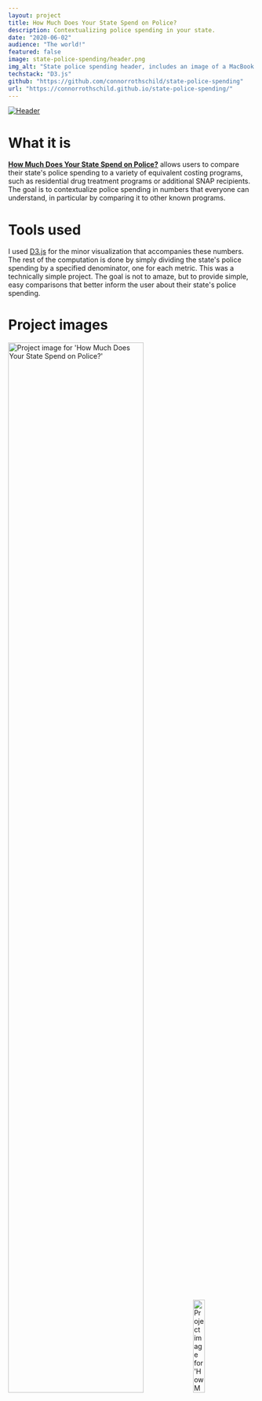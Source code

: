 ```yaml
---
layout: project
title: How Much Does Your State Spend on Police?
description: Contextualizing police spending in your state.
date: "2020-06-02"
audience: "The world!"
featured: false
image: state-police-spending/header.png
img_alt: "State police spending header, includes an image of a MacBook with the application open."
techstack: "D3.js"
github: "https://github.com/connorrothschild/state-police-spending"
url: "https://connorrothschild.github.io/state-police-spending/"
---
```


<script>
import Image from "$lib/global/Image.svelte"
</script>

[<Image style="box-shadow: none" :clickable=false src="/images/projects/state-police-spending/header.png" alt="Header"></Image>](https://connorrothschild.github.io/state-police-spending/)

# What it is

[**How Much Does Your State Spend on Police?**](https://connorrothschild.github.io/state-police-spending/) allows users to compare their state's police spending to a variety of equivalent costing programs, such as residential drug treatment programs or additional SNAP recipients. The goal is to contextualize police spending in numbers that everyone can understand, in particular by comparing it to other known programs.

# Tools used

I used [D3.js](https://d3js.org/) for the minor visualization that accompanies these numbers. The rest of the computation is done by simply dividing the state's police spending by a specified denominator, one for each metric. This was a technically simple project. The goal is not to amaze, but to provide simple, easy comparisons that better inform the user about their state's police spending.

# Project images

<Image style="box-shadow: none" src="/images/projects/state-police-spending/mac.png" alt="Project image for 'How Much Does Your State Spend on Police?'" width="74%"></Image>
<Image style="box-shadow: none" src="/images/projects/state-police-spending/phone.png" alt="Project image for 'How Much Does Your State Spend on Police?'" width="22%"></Image>
